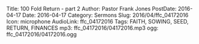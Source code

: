 Title: 100 Fold Return - part 2
Author: Pastor Frank Jones
PostDate: 2016-04-17
Date: 2016-04-17
Category: Sermons
Slug: 2016/04/ffc_04172016
Icon: microphone
AudioLink: ffc_04172016
Tags: FAITH, SOWING, SEED, RETURN, FINANCES
mp3: ffc_04172016/04172016.mp3
ogg: ffc_04172016/04172016.ogg

